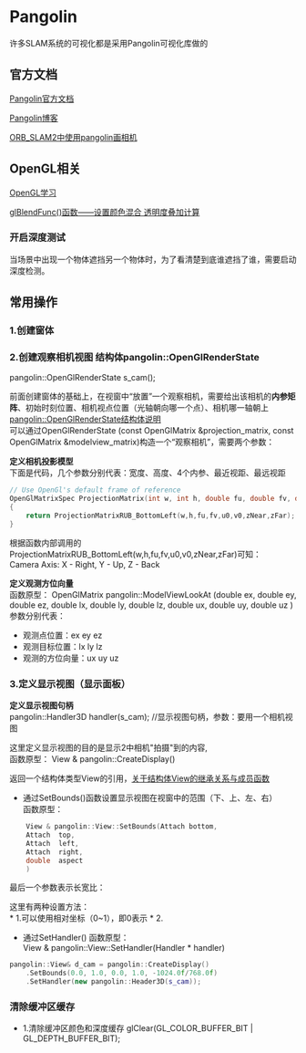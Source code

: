 # Pangolin  
许多SLAM系统的可视化都是采用Pangolin可视化库做的  

## 官方文档  

[Pangolin官方文档](http://docs.ros.org/en/fuerte/api/pangolin_wrapper/html/namespacepangolin.html)  

[Pangolin博客](https://blog.csdn.net/weixin_43991178/article/details/105119610)  

[ORB_SLAM2中使用pangolin画相机](https://www.codenong.com/cs108921185/)

## OpenGL相关  
[OpenGL学习](https://www.cnblogs.com/Anita9002/p/4386472.html)

[glBlendFunc()函数——设置颜色混合 透明度叠加计算](http://blog.chinaunix.net/uid-20622737-id-2850251.html)  

### 开启深度测试  
当场景中出现一个物体遮挡另一个物体时，为了看清楚到底谁遮挡了谁，需要启动深度检测。


## 常用操作  

### 1.创建窗体  


### 2.创建观察相机视图  结构体pangolin::OpenGlRenderState


pangolin::OpenGlRenderState s_cam();

前面创建窗体的基础上，在视窗中“放置”一个观察相机，需要给出该相机的**内参矩阵**、初始时刻位置、相机视点位置（光轴朝向哪一个点）、相机哪一轴朝上  
[pangolin::OpenGlRenderState结构体说明](http://docs.ros.org/en/fuerte/api/pangolin_wrapper/html/structpangolin_1_1OpenGlRenderState.html)  
可以通过OpenGlRenderState (const OpenGlMatrix &projection_matrix, const OpenGlMatrix &modelview_matrix)构造一个“观察相机”，需要两个参数：  

**定义相机投影模型**   
下面是代码，几个参数分别代表：宽度、高度、4个内参、最近视距、最远视距
```cpp
// Use OpenGl's default frame of reference
OpenGlMatrixSpec ProjectionMatrix(int w, int h, double fu, double fv, double u0, double v0, double zNear, double zFar )
{
    return ProjectionMatrixRUB_BottomLeft(w,h,fu,fv,u0,v0,zNear,zFar);
}
```  
根据函数内部调用的ProjectionMatrixRUB_BottomLeft(w,h,fu,fv,u0,v0,zNear,zFar)可知：  
    Camera Axis:
    X - Right, Y - Up, Z - Back  

**定义观测方位向量**  
函数原型：
OpenGlMatrix pangolin::ModelViewLookAt	(double ex,
double 	ey,
double 	ez,
double 	lx,
double 	ly,
double 	lz,
double 	ux,
double 	uy,
double 	uz 
)	 
参数分别代表：
* 观测点位置：ex ey ez
* 观测目标位置：lx ly lz
* 观测的方位向量：ux uy uz  

### 3.定义显示视图（显示面板）  
**定义显示视图句柄**  
    pangolin::Handler3D handler(s_cam); //显示视图句柄，参数：要用一个相机视图

这里定义显示视图的目的是显示2中相机"拍摄"到的内容,  
函数原型：
    View & pangolin::CreateDisplay()  

返回一个结构体类型View的引用，[关于结构体View的继承关系与成员函数](http://docs.ros.org/en/fuerte/api/pangolin_wrapper/html/structpangolin_1_1View.html)  


* 通过SetBounds()函数设置显示视图在视窗中的范围（下、上、左、右）  
函数原型：
```cpp  
    View & pangolin::View::SetBounds(Attach bottom,
    Attach 	top,
    Attach 	left,
    Attach 	right,
    double 	aspect 
    )
```
最后一个参数表示长宽比：  

这里有两种设置方法：      
    * 1.可以使用相对坐标（0~1），即0表示
    * 2.  

* 通过SetHandler()
函数原型：  
    View & pangolin::View::SetHandler(Handler * handler)	

```cpp
pangolin::View& d_cam = pangolin::CreateDisplay()
    .SetBounds(0.0, 1.0, 0.0, 1.0, -1024.0f/768.0f)
    .SetHandler(new pangolin::Header3D(s_cam));
```


### 清除缓冲区缓存  

* 1.清除缓冲区颜色和深度缓存
    glClear(GL_COLOR_BUFFER_BIT | GL_DEPTH_BUFFER_BIT);  


